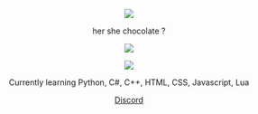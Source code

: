 <p align="center">  
<img src="https://i.imgur.com/xqhuVpy.gif">
</p>
<p align="center">
    her she chocolate ?
<p align="center">  
<img src="https://komarev.com/ghpvc/?username=zeptemps&color=grey">
</p>
    <p align="center">
  <img src="https://discord.c99.nl/widget/theme-4/881888876216586290.png"/>
</p>
<p align="center">
Currently learning Python, C#, C++, HTML, CSS, Javascript, Lua
<p align="center">
    <a href="https://discord.gg/25HkaVvzp7">Discord</a>
